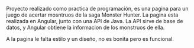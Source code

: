 Proyecto realizado como practica de programación, es una pagina para un juego de acertar mosntruos de la saga Monster Hunter.
La pagina esta realizada en Angular, junto con una API de Java. La API sirve de base de datos, y Angular obtiene la informacion de los monstruos de ella.

A la pagina le falta estilo y un diseño, no es bonita pero es funcional.
